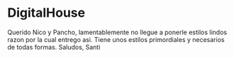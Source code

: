 # DigitalHouse
Querido Nico y Pancho, lamentablemente no llegue a ponerle estilos lindos razon por la cual entrego asi. Tiene unos estilos primordiales y necesarios de todas formas.
Saludos, Santi
